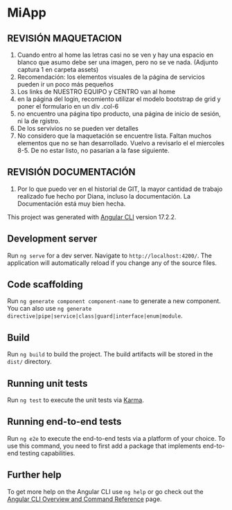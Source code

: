 # MiApp

## REVISIÓN MAQUETACION

1. Cuando entro al home las letras casi no se ven y hay una espacio en blanco que asumo debe ser una imagen, pero no se ve nada. (Adjunto captura 1 en carpeta assets)
2. Recomendación: los elementos visuales de la página de servicios pueden ir un poco más pequeños
3. Los links de NUESTRO EQUIPO y CENTRO van al home
4. en la página del login, recomiento utilizar el modelo bootstrap de grid y poner el formulario en un div .col-6
5. no encuentro una página tipo producto, una página de inicio de sesión, ni la de rgistro.
6. De los servivios no se pueden ver detalles
7. No considero que la maquetación se encuentre lista. Faltan muchos elementos que no se han desarrollado. Vuelvo a revisarlo el el miercoles 8-5. De no estar listo, no pasarían a la fase siguiente.

## REVISIÓN DOCUMENTACIÓN

1. Por lo que puedo ver en el historial de GIT, la mayor cantidad de trabajo realizado fue hecho por Diana, incluso la documentación. La Documentación está muy bien hecha.

This project was generated with [Angular CLI](https://github.com/angular/angular-cli) version 17.2.2.

## Development server

Run `ng serve` for a dev server. Navigate to `http://localhost:4200/`. The application will automatically reload if you change any of the source files.

## Code scaffolding

Run `ng generate component component-name` to generate a new component. You can also use `ng generate directive|pipe|service|class|guard|interface|enum|module`.

## Build

Run `ng build` to build the project. The build artifacts will be stored in the `dist/` directory.

## Running unit tests

Run `ng test` to execute the unit tests via [Karma](https://karma-runner.github.io).

## Running end-to-end tests

Run `ng e2e` to execute the end-to-end tests via a platform of your choice. To use this command, you need to first add a package that implements end-to-end testing capabilities.

## Further help

To get more help on the Angular CLI use `ng help` or go check out the [Angular CLI Overview and Command Reference](https://angular.io/cli) page.
